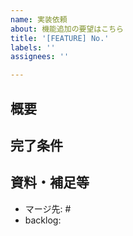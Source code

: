 ```yaml
---
name: 実装依頼
about: 機能追加の要望はこちら
title: '[FEATURE] No.'
labels: ''
assignees: ''

---
```


## 概要

## 完了条件

## 資料・補足等

<!--マージ先のリリースIssue番号を記載する↓-->

- マージ先: #
- backlog: